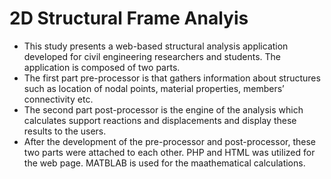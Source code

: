 # 2D Structural Frame Analyis

- This study presents a web-based structural analysis application developed for civil engineering researchers and students. 
The application is composed of two parts. 
- The first part pre-processor is that gathers information about structures such as location of nodal points, material properties, members’ connectivity etc. 
- The second part post-processor is the engine of the analysis which calculates support reactions and displacements and display these results to the users. 
- After the development of the pre-processor and post-processor, these two parts were attached to each other. PHP and HTML was utilized for the web page. MATBLAB is used for the maathematical calculations.

